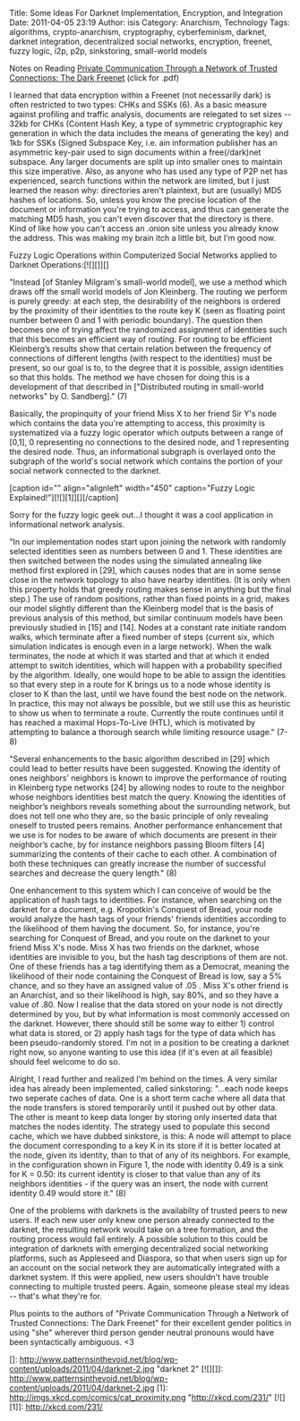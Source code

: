 Title: Some Ideas For Darknet Implementation, Encryption, and Integration
Date: 2011-04-05 23:19
Author: isis
Category: Anarchism, Technology
Tags: algorithms, crypto-anarchism, cryptography, cyberfeminism, darknet, darknet integration, decentralized social networks, encryption, freenet, fuzzy logic, i2p, p2p, sinkstoring, small-world models

Notes on Reading [Private Communication Through a Network of Trusted
Connections: The Dark Freenet][] (click for .pdf)

I learned that data encryption within a Freenet (not necessarily dark)
is often restricted to two types: CHKs and SSKs (6). As a basic measure
against profiling and traffic analysis, documents are relegated to set
sizes -- 32kb for CHKs (Content Hash Key, a type of symmetric
cryptographic key generation in which the data includes the means of
generating the key) and 1kb for SSKs (Signed Subspace Key, i.e. ain
information publisher has an asymmetric key-pair used to sign documents
within a free(/dark)net subspace. Any larger documents are split up into
smaller ones to maintain this size imperative. Also, as anyone who has
used any type of P2P net has experienced, search functions within the
network are limited, but I just learned the reason why: directories
aren't plaintext, but are (usually) MD5 hashes of locations. So, unless
you know the precise location of the document or information you're
trying to access, and thus can generate the matching MD5 hash, you can't
even discover that the directory is there. Kind of like how you can't
access an .onion site unless you already know the address. This was
making my brain itch a little bit, but I'm good now.

Fuzzy Logic Operations within Computerized Social Networks applied to
Darknet Operations:[![][]][]

"Instead [of Stanley Milgram's small-world model], we use a method which
draws off the small world models of Jon Kleinberg. The routing we
perform is purely greedy: at each step, the desirability of the
neighbors is ordered by the proximity of their identities to the route
key K (seen as floating point number between 0 and 1 with periodic
boundary). The question then becomes one of trying affect the randomized
assignment of identities such that this becomes an efficient way of
routing. For routing to be efficient Kleinberg’s results show that
certain relation between the frequency of connections of different
lengths (with respect to the identities) must be present, so our goal is
to, to the degree that it is possible, assign identities so that this
holds. The method we have chosen for doing this is a development of that
described in ["Distributed routing in small-world networks" by O.
Sandberg]." (7)

Basically, the propinquity of your friend Miss X to her friend Sir Y's
node which contains the data you're attempting to access, this proximity
is systematized via a fuzzy logic operator which outputs between a range
of [0,1], 0 representing no connections to the desired node, and 1
representing the desired node. Thus, an informational subgraph is
overlayed onto the subgraph of the world's social network which contains
the portion of your social network connected to the darknet.

[caption id="" align="alignleft" width="450" caption="Fuzzy Logic
Explained!"][![][1]][][/caption]

Sorry for the fuzzy logic geek out...I thought it was a cool application
in informational network analysis.

"In our implementation nodes start upon joining the network with
randomly selected identities seen as numbers between 0 and 1. These
identities are then switched between the nodes using the simulated
annealing like method first explored in [29], which causes nodes that
are in some sense close in the network topology to also have nearby
identities. (It is only when this property holds that greedy routing
makes sense in anything but the final step.) The use of random
positions, rather than fixed points in a grid, makes our model slightly
different than the Kleinberg model that is the basis of previous
analysis of this method, but similar continuum models have been
previously studied in [15] and [14]. Nodes at a constant rate initiate
random walks, which terminate after a fixed number of steps (current
six, which simulation indicates is enough even in a large network). When
the walk terminates, the node at which it was started and that at which
it ended attempt to switch identities, which will happen with a
probability specified by the algorithm. Ideally, one would hope to be
able to assign the identities so that every step in a route for K brings
us to a node whose identity is closer to K than the last, until we have
found the best node on the network. In practice, this may not always be
possible, but we still use this as heuristic to show us when to
terminate a route. Currently the route continues until it has reached a
maximal Hops-To-Live (HTL), which is motivated by attempting to balance
a thorough search while limiting resource usage." (7-8)

"Several enhancements to the basic algorithm described in [29] which
could lead to better results have been suggested. Knowing the identity
of ones neighbors’ neighbors is known to improve the performance of
routing in Kleinberg type networks [24] by allowing nodes to route to
the neighbor whose neighbors identities best match the query. Knowing
the identities of neighbor’s neighbors reveals something about the
surrounding network, but does not tell one who they are, so the basic
principle of only revealing oneself to trusted peers remains. Another
performance enhancement that we use is for nodes to be aware of which
documents are present in their neighbor’s cache, by for instance
neighbors passing Bloom filters [4] summarizing the contents of their
cache to each other. A combination of both these techniques can greatly
increase the number of successful searches and decrease the query
length." (8)

One enhancement to this system which I can conceive of would be the
application of hash tags to identities. For instance, when searching on
the darknet for a document, e.g. Kropotkin's Conquest of Bread, your
node would analyze the hash tags of your friends' friends identities
according to the likelihood of them having the document. So, for
instance, you're searching for Conquest of Bread, and you route on the
darknet to your friend Miss X's node. Miss X has two friends on the
darknet, whose identities are invisible to you, but the hash tag
descriptions of them are not. One of these friends has a tag identifying
them as a Democrat, meaning the likelihood of their node containing the
Conquest of Bread is low, say a 5% chance, and so they have an assigned
value of .05 . Miss X's other friend is an Anarchist, and so their
likelihood is high, say 80%, and so they have a value of .80. Now I
realise that the data stored on your node is not directly determined by
you, but by what information is most commonly accessed on the darknet.
However, there should still be some way to either 1) control what data
is stored, or 2) apply hash tags for the type of data which has been
pseudo-randomly stored. I'm not in a position to be creating a darknet
right now, so anyone wanting to use this idea (if it's even at all
feasible) should feel welcome to do so.

Alright, I read further and realized I'm behind on the times. A very
similar idea has already been implemented, called sinkstoring: "...each
node keeps two seperate caches of data. One is a short term cache where
all data that the node transfers is stored temporarily until it pushed
out by other data. The other is meant to keep data longer by storing
only inserted data that matches the nodes identity. The strategy used to
populate this second cache, which we have dubbed sinkstore, is this: A
node will attempt to place the document corresponding to a key K in its
store if it is better located at the node, given its identity, than to
that of any of its neighbors. For example, in the configuration shown in
Figure 1, the node with identity 0.49 is a sink for K = 0.50: its
current identity is closer to that value than any of its neighbors
identities - if the query was an insert, the node with current identity
0.49 would store it." (8)

One of the problems with darknets is the availabilty of trusted peers to
new users. If each new user only knew one person already connected to
the darknet, the resulting network would take on a tree formation, and
the routing process would fail entirely. A possible solution to this
could be integration of darknets with emerging decentralized social
networking platforms, such as Appleseed and Diaspora, so that when users
sign up for an account on the social network they are automatically
integrated with a darknet system. If this were applied, new users
shouldn't have trouble connecting to multiple trusted peers. Again,
someone please steal my ideas -- that's what they're for.

Plus points to the authors of "Private Communication Through a Network
of Trusted Connections: The Dark Freenet" for their excellent gender
politics in using "she" wherever third person gender neutral pronouns
would have been syntactically ambiguous. \<3

  [Private Communication Through a Network of Trusted Connections: The
  Dark Freenet]: http://www.patternsinthevoid.net/blog/wp-content/uploads/2011/04/Private-Communication-Through-a-Network-of-Trusted-Connections-The-Dark-Freenet.pdf
  []: http://www.patternsinthevoid.net/blog/wp-content/uploads/2011/04/darknet-2.jpg
    "darknet 2"
  [![][]]: http://www.patternsinthevoid.net/blog/wp-content/uploads/2011/04/darknet-2.jpg
  [1]: http://imgs.xkcd.com/comics/cat_proximity.png
    "http://xkcd.com/231/"
  [![][1]]: http://xkcd.com/231/
